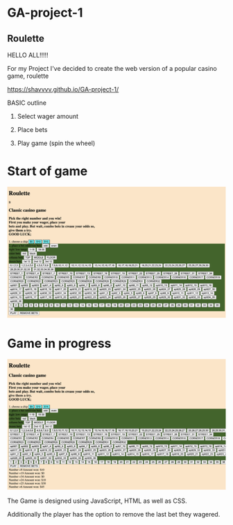 # GA-project-1

##  Roulette

HELLO ALL!!!!!

For my Project I've decided to create the web version of a popular casino game, roulette 

https://shavvvv.github.io/GA-project-1/ 

BASIC outline



1. Select wager amount

2. Place bets

3. Play game (spin the wheel)
# Start of game

![start](/Screenshot%202023-10-13%20at%208.37.44%20AM.png)

# Game in progress

![In Progress](/Screenshot%202023-10-13%20at%209.13.03%20AM.png)

The Game is designed using JavaScript, HTML as well as CSS.




Additionally the player has the option to remove the last bet they wagered.




